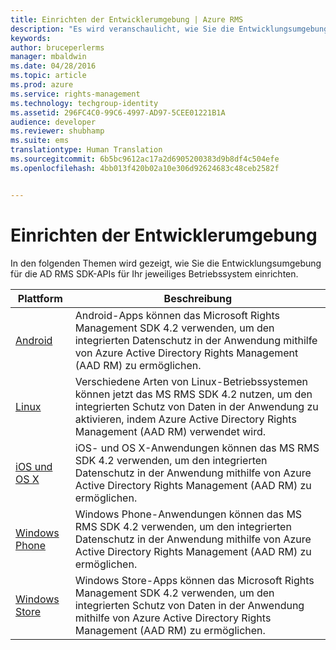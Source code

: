 ```yaml
---
title: Einrichten der Entwicklerumgebung | Azure RMS
description: "Es wird veranschaulicht, wie Sie die Entwicklungsumgebung für die AD RMS SDK-APIs für Ihr jeweiliges Betriebssystem einrichten."
keywords: 
author: bruceperlerms
manager: mbaldwin
ms.date: 04/28/2016
ms.topic: article
ms.prod: azure
ms.service: rights-management
ms.technology: techgroup-identity
ms.assetid: 296FC4C0-99C6-4997-AD97-5CEE01221B1A
audience: developer
ms.reviewer: shubhamp
ms.suite: ems
translationtype: Human Translation
ms.sourcegitcommit: 6b5bc9612ac17a2d6905200383d9b8df4c504efe
ms.openlocfilehash: 4bb013f420b02a10e306d92624683c48ceb2582f


---
```


# Einrichten der Entwicklerumgebung

In den folgenden Themen wird gezeigt, wie Sie die Entwicklungsumgebung für die AD RMS SDK-APIs für Ihr jeweiliges Betriebssystem einrichten.

|Plattform | Beschreibung|
|------|------------|
|[Android](android-sdk.md)| Android-Apps können das Microsoft Rights Management SDK 4.2 verwenden, um den integrierten Datenschutz in der Anwendung mithilfe von Azure Active Directory Rights Management (AAD RM) zu ermöglichen.|
|[Linux](linux-setup.md)|Verschiedene Arten von Linux-Betriebssystemen können jetzt das MS RMS SDK 4.2 nutzen, um den integrierten Schutz von Daten in der Anwendung zu aktivieren, indem Azure Active Directory Rights Management (AAD RM) verwendet wird.|
|[iOS und OS X](ios-sdk.md)|iOS- und OS X-Anwendungen können das MS RMS SDK 4.2 verwenden, um den integrierten Datenschutz in der Anwendung mithilfe von Azure Active Directory Rights Management (AAD RM) zu ermöglichen.|
|[Windows Phone](windows-phone-apps.md)|Windows Phone-Anwendungen können das MS RMS SDK 4.2 verwenden, um den integrierten Datenschutz in der Anwendung mithilfe von Azure Active Directory Rights Management (AAD RM) zu ermöglichen.|
|[Windows Store](winrt-sdk.md)|Windows Store-Apps können das Microsoft Rights Management SDK 4.2 verwenden, um den integrierten Schutz von Daten in der Anwendung mithilfe von Azure Active Directory Rights Management (AAD RM) zu ermöglichen.|

 

 

 



<!--HONumber=Jun16_HO4-->


